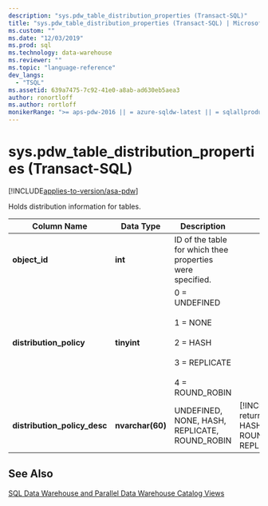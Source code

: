```yaml
---
description: "sys.pdw_table_distribution_properties (Transact-SQL)"
title: "sys.pdw_table_distribution_properties (Transact-SQL) | Microsoft Docs"
ms.custom: ""
ms.date: "12/03/2019"
ms.prod: sql
ms.technology: data-warehouse
ms.reviewer: ""
ms.topic: "language-reference"
dev_langs: 
  - "TSQL"
ms.assetid: 639a7475-7c92-41e0-a8ab-ad630eb5aea3
author: ronortloff
ms.author: rortloff
monikerRange: ">= aps-pdw-2016 || = azure-sqldw-latest || = sqlallproducts-allversions"
---
```

# sys.pdw_table_distribution_properties (Transact-SQL)
[!INCLUDE[applies-to-version/asa-pdw](../../includes/applies-to-version/asa-pdw.md)]

  Holds distribution information for tables.  
  
|Column Name|Data Type|Description|Range|  
|-----------------|---------------|-----------------|-----------|  
|**object_id**|**int**|ID of the table for which thee properties were specified.||  
|**distribution_policy**|**tinyint**|0 = UNDEFINED<br /><br /> 1 = NONE<br /><br /> 2 = HASH<br /><br /> 3 = REPLICATE<br /><br /> 4 = ROUND_ROBIN||  
|**distribution_policy_desc**|**nvarchar(60)**|UNDEFINED, NONE, HASH, REPLICATE, ROUND_ROBIN|[!INCLUDE[ssSDW](../../includes/sssdw-md.md)] returns either HASH, ROUND_ROBIN or REPLICATE.|  
  
## See Also  
 [SQL Data Warehouse and Parallel Data Warehouse Catalog Views](../../relational-databases/system-catalog-views/sql-data-warehouse-and-parallel-data-warehouse-catalog-views.md)  
  
  
